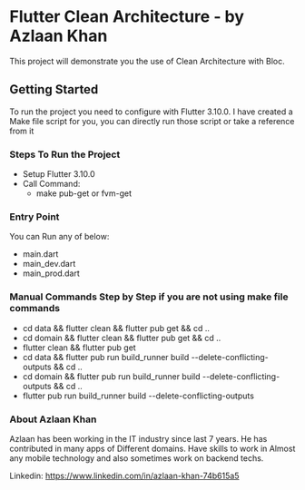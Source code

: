 # Flutter Clean Architecture - by Azlaan Khan

This project will demonstrate you the use of Clean Architecture with Bloc.

## Getting Started

To run the project you need to configure with Flutter 3.10.0. 
I have created a Make file script for you, you can directly run those script or take a reference from it

### Steps To Run the Project

- Setup Flutter 3.10.0
- Call Command:
  - make pub-get or fvm-get

### Entry Point

You can Run any of below:
- main.dart
- main_dev.dart
- main_prod.dart

### Manual Commands Step by Step if you are not using make file commands
- cd data && flutter clean && flutter pub get && cd ..
- cd domain && flutter clean && flutter pub get && cd ..
- flutter clean && flutter pub get
- cd data && flutter pub run build_runner build --delete-conflicting-outputs && cd ..
- cd domain && flutter pub run build_runner build --delete-conflicting-outputs && cd ..
- flutter pub run build_runner build --delete-conflicting-outputs

### About Azlaan Khan
Azlaan has been working in the IT industry since last 7 years.
He has contributed in many apps of Different domains.
Have skills to work in Almost any mobile technology and also sometimes work on backend techs.

Linkedin: https://www.linkedin.com/in/azlaan-khan-74b615a5
